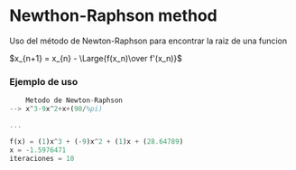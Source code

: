 # Newthon-Raphson method

Uso del método de Newton-Raphson para encontrar la raiz de una funcion

$x_{n+1} = x_{n} - \Large{f(x_n)\over f'(x_n)}$


### Ejemplo de uso
```Octave
	Metodo de Newton-Raphson
--> x^3-9x^2+x+(90/%pi)

...

f(x) = (1)x^3 + (-9)x^2 + (1)x + (28.64789)
x = -1.5976471
iteraciones = 10
```
